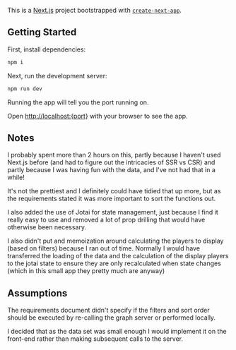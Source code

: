 This is a [Next.js](https://nextjs.org) project bootstrapped with [`create-next-app`](https://nextjs.org/docs/app/api-reference/cli/create-next-app).

## Getting Started

First, install dependencies:

```bash
npm i
```

Next, run the development server:

```bash
npm run dev
```

Running the app will tell you the port running on.

Open [http://localhost:{port}](http://localhost:{port}) with your browser to see the app.

## Notes
I probably spent more than 2 hours on this, partly because I haven't used Next.js before (and had to figure out the intricacies of SSR vs CSR) and partly because I was having fun with the data, and I've not had that in a while!

It's not the prettiest and I definitely could have tidied that up more, but as the requirements stated it was more important to sort the functions out.

I also added the use of Jotai for state management, just because I find it really easy to use and removed a lot of prop drilling that would have otherwise been necessary.

I also didn't put and memoization around calculating the players to display (based on filters) because I ran out of time. Normally I would have transferred the loading of the data and the calculation of the display players to the jotai state to ensure they are only recalculated when state changes (which in this small app they pretty much are anyway)

## Assumptions
The requirements document didn't specify if the filters and sort order should be executed by re-calling the graph server or performed locally.

I decided that as the data set was small enough I would implement it on the front-end rather than making subsequent calls to the server.


